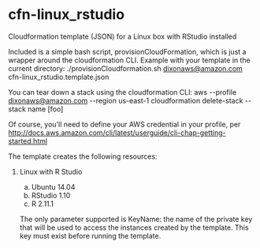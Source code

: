 # cfn-linux_rstudio
Cloudformation template (JSON) for a Linux box with RStudio installed

Included is a simple bash script, provisionCloudFormation, which is just a wrapper around the cloudformation CLI.
Example with your template in the current directory:
    ./provisionCloudformation.sh dixonaws@amazon.com cfn-linux_rstudio.template.json

You can tear down a stack using the cloudformation CLI:
    aws --profile dixonaws@amazon.com --region us-east-1 cloudformation delete-stack --stack name [foo]

Of course, you'll need to define your AWS credential in your profile, per http://docs.aws.amazon.com/cli/latest/userguide/cli-chap-getting-started.html

The template creates the following resources:
<ol type="1">
<li>Linux with R Studio</li>
  <ol type="a">
  <li>Ubuntu 14.04</li>
  <li>RStudio 1.10</li>
  <li>R 2.11.1</li>
  
  </ol>

The only parameter supported is KeyName: the name of the private key that will be used to access the instances created by the template. This key must exist before running the template.
